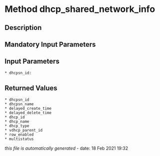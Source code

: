 # Method dhcp_shared_network_info

## Description
	

## Mandatory Input Parameters

## Input Parameters
	* dhcpsn_id:

## Returned Values
	* dhcpsn_id
	* dhcpsn_name
	* delayed_create_time
	* delayed_delete_time
	* dhcp_id
	* dhcp_name
	* dhcp_type
	* vdhcp_parent_id
	* row_enabled
	* multistatus


*this file is automatically generated* - date: 18 Feb 2021 19:32